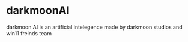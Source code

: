 # darkmoonAI

darkmoon AI is an artificial intelegence made by darkmoon studios and win11 freinds team
